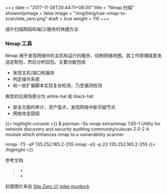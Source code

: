 +++
date = "2017-11-28T20:44:11+08:00"
title = "Nmap 扫描"
showonlyimage = false
image = "/img/blog/use-nmap-to-scan/site_zero.png"
draft = true
weight = 110
+++

成片扫描网段和端口/服务的快捷方法
<!--more-->

### Nmap 工具

Nmap 用于发现网络中的主机和运行的服务，绘制网络地图。其工作原理就是发送定制包，然后分析回包。主要功能包括

- 发现主机/端口和服务
- 判定操作系统
- 和一些扩展脚本实现复杂检测，乃至漏洞检测

典型的应用场景分为 white-hat 和 black-hat

- 安全方面的审计，资产盘点，发现网络中新可疑节点
- 网络攻击窥探

{{< highlight console >}}
$ pacman -Ss nmap
extra/nmap 7.60-1
    Utility for network discovery and security auditing
community/vulscan 2.0-2
    A module which enhances nmap to a vulnerability scanner

nmap -T5 -sP 135.252.165.2-255
nmap -sS -p 22 135.252.165.2-255
{{< /highlight >}}


参考文档

> - [](https://hackertarget.com/nmap-tutorial/)
> - [](https://youtu.be/3Ab1gw8vQjg)

封面图片来自 [Site Zero ///](https://dribbble.com/shots/3751115-Site-Zero) <a href="https://dribbble.com/mjmurdock"><i class="fa fa-dribbble" aria-hidden="true"></i> mike murdock</a>
